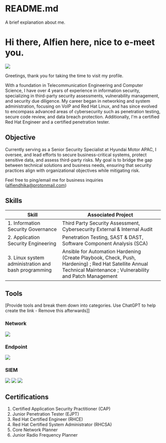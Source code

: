 # README.md
A brief explanation about me.

# Hi there, Alfien here, nice to e-meet you. 
<a href="https://linkedin.com"><img src="https://img.shields.io/badge/-LinkedIn-0072b1?&style=for-the-badge&logo=linkedin&logoColor=white" /></a>

Greetings, thank you for taking the time to visit my profile. 

With a foundation in Telecommunication Engineering and Computer Science, I have over 4 years of experience in information security, specializing in third-party security assessments, vulnerability management, and security due diligence. My career began in networking and system administration, focusing on VoIP and Red Hat Linux, and has since evolved to encompass advanced areas of cybersecurity such as penetration testing, secure code review, and data breach protection. Additionally, I'm a certified Red Hat Engineer and a certified penetration tester.

## Objective

Currently serving as a Senior Security Specialist at Hyundai Motor APAC, I oversee, and lead efforts to secure business-critical systems, protect sensitive data, and assess third-party risks. My goal is to bridge the gap between technical solutions and business needs, ensuring that security practices align with organizational objectives while mitigating risk.

Feel free to ping/email me for business inquiries (alfiendhika@protonmail.com)

## Skills

| Skill                                                | Associated Project                                                                           |
|------------------------------------------------------|----------------------------------------------------------------------------------------------|
|  1.	Information Security Governance                  | Third Party Security Assessment, Cybersecurity External & Internal Audit
|  2.	Application Security Engineering                 | Penetration Testing, SAST & DAST, Software Component Analysis (SCA)
|  3. Linux system administration and bash programming | Ansible for Automation Hardening (Create Playbook, Check, Push, Hardening) ; Red Hat Satellite Annual Technical Maintenance ; Vulnerability and Patch Management

## Tools
[Provide tools and break them down into categories. Use ChatGPT to help create the link - Remove this afterwards]]

### Network
<div>
    <img src="https://img.shields.io/badge/-Wireshark-1679A7?&style=for-the-badge&logo=Wireshark&logoColor=white" />
</div>

### Endpoint
<div>
    <img src="https://img.shields.io/badge/-Microsoft_Defender_for_Endpoint-00A4EF?&style=for-the-badge&logo=Microsoft&logoColor=white" />
</div>

### SIEM
<div>
    <img src="https://img.shields.io/badge/-Microsoft_Sentinel-0078D4?&style=for-the-badge&logo=Microsoft&logoColor=white" />
    <img src="https://img.shields.io/badge/-Splunk-000000?&style=for-the-badge&logo=Splunk&logoColor=white" />
    <img src="https://img.shields.io/badge/-Elastic-005571?&style=for-the-badge&logo=Elastic&logoColor=white" />
</div>

## Certifications

1.	Certified Application Security Practitioner (CAP)
2.	Junior Penetration Tester (EJPT)
3.	Red Hat Certified Engineer (RHCE)
4.	Red Hat Certified System Administrator (RHCSA)
5.	Core Network Planner
6.	Junior Radio Frequency Planner



